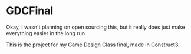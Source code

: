# GDCFinal

Okay, I wasn't planning on open sourcing this, but it really does just make everything easier in the long run

This is the project for my Game Design Class final, made in Construct3.
